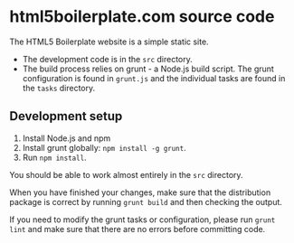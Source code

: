 # html5boilerplate.com source code

The HTML5 Boilerplate website is a simple static site.

* The development code is in the `src` directory.
* The build process relies on grunt - a Node.js build script. The grunt
  configuration is found in `grunt.js` and the individual tasks are found in
  the `tasks` directory.

## Development setup

1. Install Node.js and npm
2. Install grunt globally: `npm install -g grunt`.
3. Run `npm install`.

You should be able to work almost entirely in the `src` directory.

When you have finished your changes, make sure that the distribution package is
correct by running `grunt build` and then checking the output.

If you need to modify the grunt tasks or configuration, please run `grunt lint`
and make sure that there are no errors before committing code.
